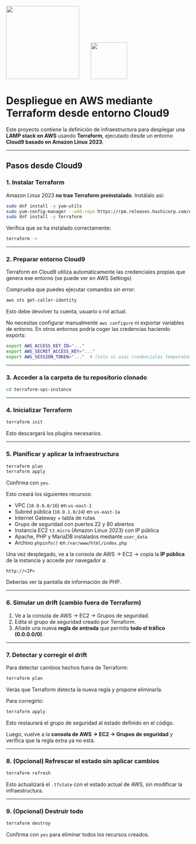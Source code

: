 <img src="https://upload.wikimedia.org/wikipedia/commons/0/04/Terraform_Logo.svg" width=200/>&nbsp;&nbsp;&nbsp;&nbsp;&nbsp;&nbsp;&nbsp;&nbsp;<img src="https://upload.wikimedia.org/wikipedia/commons/9/93/Amazon_Web_Services_Logo.svg" width=100/>

# Despliegue en AWS mediante Terraform desde entorno Cloud9

Este proyecto contiene la definición de infraestructura para desplegar una **LAMP stack en AWS** usando **Terraform**, ejecutado desde un entorno **Cloud9 basado en Amazon Linux 2023**.

---

##  Pasos desde Cloud9

### 1. Instalar Terraform

Amazon Linux 2023 **no trae Terraform preinstalado**. Instálalo así:

```bash
sudo dnf install -y yum-utils
sudo yum-config-manager --add-repo https://rpm.releases.hashicorp.com/AmazonLinux/hashicorp.repo
sudo dnf install -y terraform
```

Verifica que se ha instalado correctamente:

```bash
terraform -v
```

---

### 2. Preparar entorno Cloud9

Terraform en Cloud9 utiliza automáticamente las credenciales propias que genera ese entorno (se puede ver en AWS Settings)

Comprueba que puedes ejecutar comandos sin error:

```bash
aws sts get-caller-identity
```

Esto debe devolver tu cuenta, usuario o rol actual.  

No necesitas configurar manualmente `aws configure` ni exportar variables de entorno. 
En otros entornos podría coger las credencias haciendo exports:

```bash
export AWS_ACCESS_KEY_ID="..."
export AWS_SECRET_ACCESS_KEY="..."
export AWS_SESSION_TOKEN="..."  # (solo si usas credenciales temporales)
```

---

### 3. Acceder a la carpeta de tu repositorio clonado

```bash
cd terraform-vpc-instance
```

---

### 4. Inicializar Terraform

```bash
terraform init
```

Esto descargará los plugins necesarios.

---

### 5. Planificar y aplicar la infraestructura

```bash
terraform plan
terraform apply
```

Confirma con `yes`.

Esto creará los siguientes recursos:

- VPC (`10.0.0.0/16`) en `us-east-1`
- Subred pública (`10.0.1.0/24`) en `us-east-1a`
- Internet Gateway + tabla de rutas
- Grupo de seguridad con puertos 22 y 80 abiertos
- Instancia EC2 `t3.micro` (Amazon Linux 2023) con IP pública
- Apache, PHP y MariaDB instalados mediante `user_data`
- Archivo `phpinfo()` en `/var/www/html/index.php`

Una vez desplegado, ve a la consola de AWS → EC2 → copia la **IP pública** de la instancia y accede por navegador a:

```
http://<IP>
```

Deberías ver la pantalla de información de PHP.

---

### 6. Simular un drift (cambio fuera de Terraform)

1. Ve a la consola de AWS → EC2 → Grupos de seguridad.
2. Edita el grupo de seguridad creado por Terraform.
3. Añade una nueva **regla de entrada** que permita **todo el tráfico (0.0.0.0/0)**.

---

### 7. Detectar y corregir el drift

Para detectar cambios hechos fuera de Terraform:

```bash
terraform plan
```

Verás que Terraform detecta la nueva regla y propone eliminarla.

Para corregirlo:

```bash
terraform apply
```

Esto restaurará el grupo de seguridad al estado definido en el código.

 Luego, vuelve a la **consola de AWS → EC2 → Grupos de seguridad** y verifica que la regla extra ya no está.

---

### 8. (Opcional) Refrescar el estado sin aplicar cambios

```bash
terraform refresh
```

Esto actualizará el `.tfstate` con el estado actual de AWS, sin modificar la infraestructura.

---

### 9. (Opcional) Destruir todo

```bash
terraform destroy
```

Confirma con `yes` para eliminar todos los recursos creados.
